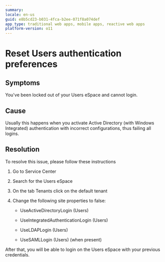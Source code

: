 ```yaml
---
summary:
locale: en-us
guid: e8b5cd23-b031-4fca-b2ee-071f8a074def
app_type: traditional web apps, mobile apps, reactive web apps
platform-version: o11
---
```


# Reset Users authentication preferences

## Symptoms

You've been locked out of your Users eSpace and cannot login.

## Cause

Usually this happens when you activate Active Directory (with Windows Integrated) authentication with incorrect configurations, thus failing all logins.

## Resolution

To resolve this issue, please follow these instructions

1. Go to Service Center

2. Search for the Users eSpace

3. On the tab Tenants click on the default tenant

4. Change the following site properties to false:

    * UseActiveDirectoryLogin (Users)

    * UseIntegratedAuthenticationLogin (Users)

    * UseLDAPLogin (Users)

    * UseSAMLLogin (Users) (when present)

After that, you will be able to login on the Users eSpace with your previous credentials.

